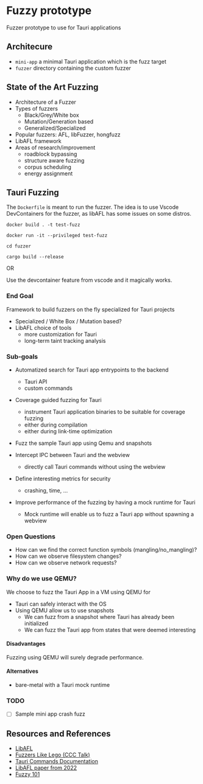 # Fuzzy prototype

Fuzzer prototype to use for Tauri applications

## Architecure

- `mini-app` a minimal Tauri application which is the fuzz target
- `fuzzer` directory containing the custom fuzzer

## State of the Art Fuzzing

- Architecture of a Fuzzer
- Types of fuzzers
  - Black/Grey/White box
  - Mutation/Generation based
  - Generalized/Specialized
- Popular fuzzers: AFL, libFuzzer, hongfuzz
- LibAFL framework
- Areas of research/improvement
  - roadblock bypassing
  - structure aware fuzzing
  - corpus scheduling
  - energy assignment

## Tauri Fuzzing

The `Dockerfile` is meant to run the fuzzer. The idea is to use Vscode DevContainers for
the fuzzer, as libAFL has some issues on some distros.

`docker build . -t test-fuzz`

`docker run -it --privileged test-fuzz`

`cd fuzzer`

`cargo build --release`

OR

Use the devcontainer feature from vscode and it magically works.

### End Goal

Framework to build fuzzers on the fly specialized for Tauri projects

- Specialized / White Box / Mutation based?
- LibAFL choice of tools
  - more customization for Tauri
  - long-term taint tracking analysis

### Sub-goals

- Automatized search for Tauri app entrypoints to the backend
  - Tauri API
  - custom commands

- Coverage guided fuzzing for Tauri
  - instrument Tauri application binaries to be suitable for coverage fuzzing
  - either during compilation
  - either during link-time optimization

- Fuzz the sample Tauri app using Qemu and snapshots

- Intercept IPC between Tauri and the webview 
  - directly call Tauri commands without using the webview

- Define interesting metrics for security
  - crashing, time, ...

- Improve performance of the fuzzing by having a mock runtime for Tauri
  - Mock runtime will enable us to fuzz a Tauri app without spawning a webview

### Open Questions

- How can we find the correct function symbols (mangling/no_mangling)?
- How can we observe filesystem changes?
- How can we observe network requests?

### Why do we use QEMU? 

We choose to fuzz the Tauri App in a VM using QEMU for 
- Tauri can safely interact with the OS 
- Using QEMU allow us to use snapshots
    - We can fuzz from a snapshot where Tauri has already been initialized 
    - We can fuzz the Tauri app from states that were deemed interesting

#### Disadvantages 

Fuzzing using QEMU will surely degrade performance.

#### Alternatives

- bare-metal with a Tauri mock runtime

### TODO

- [ ] Sample mini app crash fuzz

## Resources and References

- [LibAFL](https://github.com/AFLplusplus/LibAFL)
- [Fuzzers Like Lego (CCC Talk)](https://aflplus.plus/rC3_talk_2020.pdf)
- [Tauri Commands Documentation](https://docs.rs/tauri/latest/tauri/command/index.html)
- [LibAFL paper from 2022](https://www.s3.eurecom.fr/docs/ccs22_fioraldi.pdf)
- [Fuzzy 101](https://epi052.gitlab.io/notes-to-self/blog/2021-11-01-fuzzing-101-with-libafl/)
